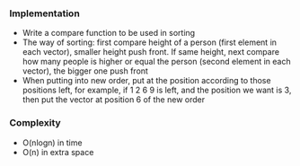 ### Implementation
- Write a compare function to be used in sorting
- The way of sorting: first compare height of a person (first element in each vector), smaller height push front. If same height, next compare how many people is higher or equal the person (second element in each vector), the bigger one push front
- When putting into new order, put at the position according to those positions left, for example, if 1 2 6 9 is left, and the position we want is 3, then put the vector at position 6 of the new order

### Complexity
- O(nlogn) in time
- O(n) in extra space

